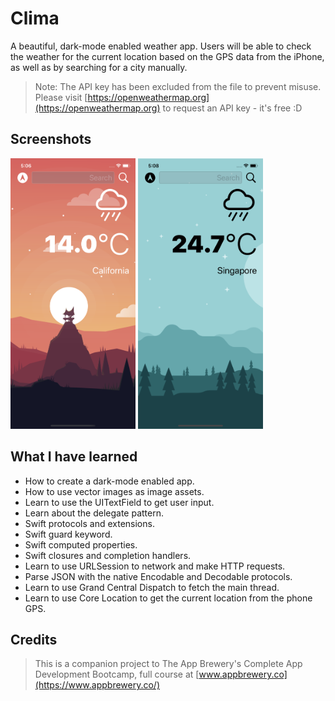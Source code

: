 
#  Clima

A beautiful, dark-mode enabled weather app. Users will be able to check the weather for the current location based on the GPS data from the iPhone, as well as by searching for a city manually.

>Note: The API key has been excluded from the file to prevent misuse. 
Please visit [https://openweathermap.org](https://openweathermap.org) to request an API key - it's free :D

## Screenshots

<img src="Documentation/Screenshot1.png" width="200">     <img src="Documentation/Screenshot2.png" width="200">

## What I have learned

* How to create a dark-mode enabled app.
* How to use vector images as image assets.
* Learn to use the UITextField to get user input. 
* Learn about the delegate pattern.
* Swift protocols and extensions. 
* Swift guard keyword. 
* Swift computed properties.
* Swift closures and completion handlers.
* Learn to use URLSession to network and make HTTP requests.
* Parse JSON with the native Encodable and Decodable protocols. 
* Learn to use Grand Central Dispatch to fetch the main thread.
* Learn to use Core Location to get the current location from the phone GPS. 

## Credits

>This is a companion project to The App Brewery's Complete App Development Bootcamp, full course at [www.appbrewery.co](https://www.appbrewery.co/)

